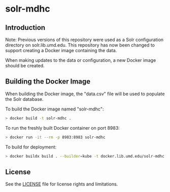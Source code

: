 # solr-mdhc

## Introduction

Note: Previous versions of this repository were used as a Solr configuration
directory on solr.lib.umd.edu. This repository has now been changed to support
creating a Docker image containing the data.

When making updates to the data or configuration, a new Docker image should be
created.

## Building the Docker Image

When building the Docker image, the "data.csv" file will be used to populate the Solr database.

To build the Docker image named "solr-mdhc":

```bash
> docker build -t solr-mdhc .
```

To run the freshly built Docker container on port 8983:

```bash
> docker run -it --rm -p 8983:8983 solr-mdhc
```

To build for deployment:

```bash
> docker buildx build . --builder=kube -t docker.lib.umd.edu/solr-mdhc:VERSION --push
```

## License

See the [LICENSE](LICENSE.txt) file for license rights and limitations.
